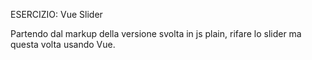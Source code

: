 ESERCIZIO: Vue Slider

Partendo dal markup della versione svolta in js plain, rifare lo slider ma questa volta usando Vue.